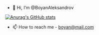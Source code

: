 - 👋 Hi, I’m @BoyanAleksandrov



[![Anurag's GitHub stats](https://github-readme-stats.vercel.app/api?username=BoyanAleksandrov)](https://github.com/anuraghazra/github-readme-stats)



- 📫 How to reach me - boyan@mail.com
<!---
BoyanAleksandrov/BoyanAleksandrov is a ✨ special ✨ repository because its `README.md` (this file) appears on your GitHub profile.
You can click the Preview link to take a look at your changes.
--->
